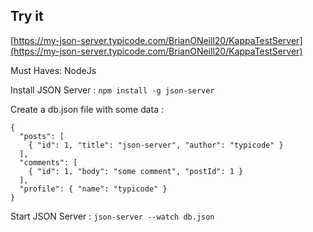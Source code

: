 ## Try it

[https://my-json-server.typicode.com/BrianONeill20/KappaTestServer](https://my-json-server.typicode.com/BrianONeill20/KappaTestServer)

Must Haves: 
NodeJs

Install JSON Server : 
```npm install -g json-server```

Create a db.json file with some data :
```
{
  "posts": [
    { "id": 1, "title": "json-server", "author": "typicode" }
  ],
  "comments": [
    { "id": 1, "body": "some comment", "postId": 1 }
  ],
  "profile": { "name": "typicode" }
}
```
Start JSON Server : 
```json-server --watch db.json```
